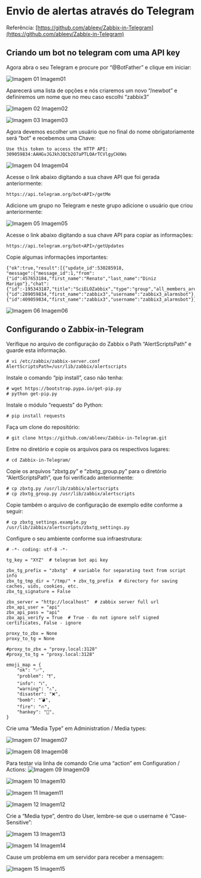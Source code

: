 # Envio de alertas através do Telegram

Referência: [https://github.com/ableev/Zabbix-in-Telegram](https://github.com/ableev/Zabbix-in-Telegram)

## Criando um bot no telegram com uma API key

Agora abra o seu Telegram e procure por “@BotFather” e clique em iniciar:

![Imagem 01](https://github.com/renizgo/Zabbix3/blob/master/telegram/imagens/Imagem01.png)
Imagem01

Aparecerá uma lista de opções e nós criaremos um novo “/newbot” e definiremos um nome que no meu caso escolhi “zabbix3”

![Imagem 02](https://github.com/renizgo/Zabbix3/blob/master/telegram/imagens/Imagem02.png)
Imagem02

![Imagem 03](https://github.com/renizgo/Zabbix3/blob/master/telegram/imagens/Imagem03.png)
Imagem03

Agora devemos escolher um usuário que no final do nome obrigatoriamente será “bot” e recebemos uma Chave: 

```
Use this token to access the HTTP API:
309059834:AAHGvJGJkhJQCb2O7aPTLOArTCVlgyCHXWs
```

![Imagem 04](https://github.com/renizgo/Zabbix3/blob/master/telegram/imagens/Imagem04.png)
Imagem04

Acesse o link abaixo digitando a sua chave API que foi gerada anteriormente:

```
https://api.telegram.org/bot<API>/getMe
```

Adicione um grupo no Telegram e neste grupo adicione o usuário que criou anteriormente:

![Imagem 05](https://github.com/renizgo/Zabbix3/blob/master/telegram/imagens/Imagem05.png)
Imagem05

Acesse o link abaixo digitando a sua chave API para copiar as informações:


```
https://api.telegram.org/bot<API>/getUpdates
```

Copie algumas informações importantes:

```
{"ok":true,"result":[{"update_id":530285918,
"message":{"message_id":1,"from":{"id":457653184,"first_name":"Renato","last_name":"Diniz Marigo"},"chat":{"id":-195343187,"title":"SciELOZabbix","type":"group","all_members_are_administrators":true},"date":1482339296,"new_chat_participant":{"id":289059834,"first_name":"zabbix3","username":"zabbix3_alarmsbot"},"new_chat_member":{"id":409059834,"first_name":"zabbix3","username":"zabbix3_alarmsbot"}}}]}
```

![Imagem 06](https://github.com/renizgo/Zabbix3/blob/master/telegram/imagens/Imagem06.png)
Imagem06


## Configurando o Zabbix-in-Telegram

Verifique no arquivo de configuração do Zabbix o Path “AlertScriptsPath” e guarde esta informação.

```
# vi /etc/zabbix/zabbix-server.conf
AlertScriptsPath=/usr/lib/zabbix/alertscripts
```

Instale o comando “pip install”, caso não tenha:

```
# wget https://bootstrap.pypa.io/get-pip.py
# python get-pip.py
```

Instale o módulo “requests” do Python:

```
# pip install requests
```

Faça um clone do repositório:

```
# git clone https://github.com/ableev/Zabbix-in-Telegram.git
```

Entre no diretório e copie os arquivos para os respectivos lugares:

```
# cd Zabbix-in-Telegram/
```

Copie os arquivos “zbxtg.py” e “zbxtg_group.py” para o diretório “AlertScriptsPath”, que foi verificado anteriormente:

```
# cp zbxtg.py /usr/lib/zabbix/alertscripts
# cp zbxtg_group.py /usr/lib/zabbix/alertscripts
```

Copie também o arquivo de configuração de exemplo edite conforme a seguir:

```
# cp zbxtg_settings.example.py /usr/lib/zabbix/alertscripts/zbxtg_settings.py
```

Configure o seu ambiente conforme sua infraestrutura:

```
# -*- coding: utf-8 -*-

tg_key = "XYZ"  # telegram bot api key

zbx_tg_prefix = "zbxtg"  # variable for separating text from script info
zbx_tg_tmp_dir = "/tmp/" + zbx_tg_prefix  # directory for saving caches, uids, cookies, etc.
zbx_tg_signature = False

zbx_server = "http://localhost"  # zabbix server full url
zbx_api_user = "api"
zbx_api_pass = "api"
zbx_api_verify = True  # True - do not ignore self signed certificates, False - ignore

proxy_to_zbx = None
proxy_to_tg = None

#proxy_to_zbx = "proxy.local:3128"
#proxy_to_tg = "proxy.local:3128"

emoji_map = {
    "ok": "✅",
    "problem": "❗",
    "info": "ℹ️",
    "warning": "⚠️",
    "disaster": "❌",
    "bomb": "💣",
    "fire": "🔥",
    "hankey": "💩",
}
```

Crie uma “Media Type” em Administration / Media types:

![Imagem 07](https://github.com/renizgo/Zabbix3/blob/master/telegram/imagens/Imagem07.png)
Imagem07

![Imagem 08](https://github.com/renizgo/Zabbix3/blob/master/telegram/imagens/Imagem08.png)
Imagem08

Para testar via linha de comando
Crie uma “action” em Configuration / Actions:
![Imagem 09](https://github.com/renizgo/Zabbix3/blob/master/telegram/imagens/Imagem09.png)
Imagem09

![Imagem 10](https://github.com/renizgo/Zabbix3/blob/master/telegram/imagens/Imagem10.png)
Imagem10

![Imagem 11](https://github.com/renizgo/Zabbix3/blob/master/telegram/imagens/Imagem11.png)
Imagem11

![Imagem 12](https://github.com/renizgo/Zabbix3/blob/master/telegram/imagens/Imagem12.png)
Imagem12

Crie a “Media type”, dentro do User, lembre-se que o username é “Case-Sensitive”:

![Imagem 13](https://github.com/renizgo/Zabbix3/blob/master/telegram/imagens/Imagem13.png)
Imagem13

![Imagem 14](https://github.com/renizgo/Zabbix3/blob/master/telegram/imagens/Imagem14.png)
Imagem14

Cause um problema em um servidor para receber a mensagem:

![Imagem 15](https://github.com/renizgo/Zabbix3/blob/master/telegram/imagens/Imagem15.png)
Imagem15


